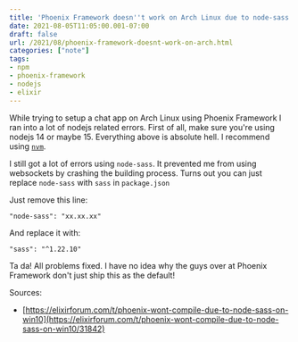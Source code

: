 ```yaml
---
title: 'Phoenix Framework doesn''t work on Arch Linux due to node-sass'
date: 2021-08-05T11:05:00.001-07:00
draft: false
url: /2021/08/phoenix-framework-doesnt-work-on-arch.html
categories: ["note"]
tags: 
- npm
- phoenix-framework
- nodejs
- elixir
---
```


While trying to setup a chat app on Arch Linux using Phoenix Framework I ran into a lot of nodejs related errors. First of all, make sure you're using nodejs 14 or maybe 15. Everything above is absolute hell. I recommend using [`nvm`](https://github.com/nvm-sh/nvm).

I still got a lot of errors using `node-sass`. It prevented me from using websockets by crashing the building process. Turns out you can just replace `node-sass` with `sass` in `package.json`

Just remove this line:

```
"node-sass": "xx.xx.xx"
```

And replace it with:

```
"sass": "^1.22.10"
```

Ta da! All problems fixed. I have no idea why the guys over at Phoenix Framework don't just ship this as the default!

Sources:

*   [https://elixirforum.com/t/phoenix-wont-compile-due-to-node-sass-on-win10](https://elixirforum.com/t/phoenix-wont-compile-due-to-node-sass-on-win10/31842)